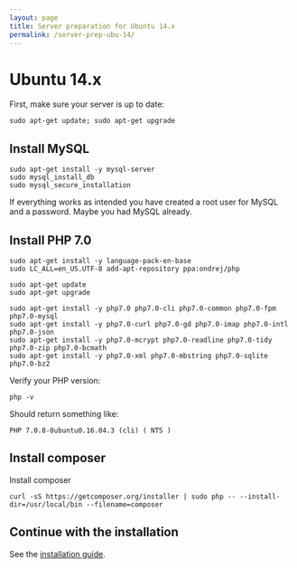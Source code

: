 ```yaml
---
layout: page
title: Server preparation for Ubuntu 14.x
permalink: /server-prep-ubu-14/
---
```


# Ubuntu 14.x

First, make sure your server is up to date:

```
sudo apt-get update; sudo apt-get upgrade
```

## Install MySQL

```
sudo apt-get install -y mysql-server
sudo mysql_install_db
sudo mysql_secure_installation
```

If everything works as intended you have created a root user for MySQL and a password. Maybe you had MySQL already.

## Install PHP 7.0


```
sudo apt-get install -y language-pack-en-base
sudo LC_ALL=en_US.UTF-8 add-apt-repository ppa:ondrej/php

sudo apt-get update
sudo apt-get upgrade

sudo apt-get install -y php7.0 php7.0-cli php7.0-common php7.0-fpm php7.0-mysql
sudo apt-get install -y php7.0-curl php7.0-gd php7.0-imap php7.0-intl php7.0-json 
sudo apt-get install -y php7.0-mcrypt php7.0-readline php7.0-tidy php7.0-zip php7.0-bcmath 
sudo apt-get install -y php7.0-xml php7.0-mbstring php7.0-sqlite php7.0-bz2

```

Verify your PHP version:

```
php -v
```

Should return something like:

```
PHP 7.0.8-0ubuntu0.16.04.3 (cli) ( NTS )
```

## Install composer

Install composer

```
curl -sS https://getcomposer.org/installer | sudo php -- --install-dir=/usr/local/bin --filename=composer

```

## Continue with the installation

See the [installation guide](/installation-guide).